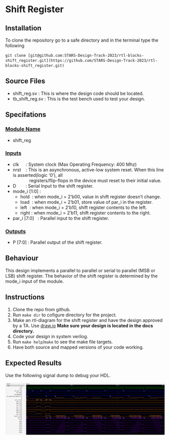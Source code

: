 # Shift Register

## Installation
To clone the repository go to a safe directory and in the terminal type the following <br> 
```
git clone [git@github.com:STARS-Design-Track-2023/rtl-blocks-shift_register.git](https://github.com/STARS-Design-Track-2023/rtl-blocks-shift_register.git)
```

## Source Files
- shift_reg.sv : This is where the design code should be located.
- tb_shift_reg.sv : This is the test bench used to test your design.

## Specifations
### <u>Module Name</u> 
- shift_reg
### <u>Inputs</u>
- clk  &emsp; : System clock (Max Operating Frequency: 400 Mhz)
- nrst &ensp; : This is an asynchronous, active-low system reset. When this line is  asserted(logic ‘0’), all <br> &emsp; &emsp; &nbsp; &nbsp; registers/flip-flops in the device must reset to their initial value.
- D &emsp; &nbsp; : Serial Input to the shift register.
- mode_i [1:0] :  
  - hold &nbsp;: when mode_i = 2’b00, value in shift register doesn’t change.
  - load &nbsp;: when mode_i = 2’b01, store value of par_i in the register.
  - left &nbsp;: when mode_i = 2’b10, shift register contents to the left.
  - right : when mode_i  = 2’b11, shift register contents to the right.
- par_i [7:0] &nbsp; : Parallel input to the shift register.
### <u>Outputs</u>
- P [7:0] : Parallel output of the shift register.
## Behaviour
This design implements a parallel to parallel or serial to parallel (MSB or LSB) shift register. The behavior of the shift register is determined by the mode_i input of the module.
## Instructions
1. Clone the repo from github.
2. Run `make dir` to cofigure directory for the project.
3. Make an rtl-diagram for the shift register and have the design approved by a TA. Use [draw.io](https://app.diagrams.net/) **Make sure your design is located in the docs directory.**
4. Code your design in system verilog.
5. Run `make help`/`make` to see the make file targets.
6. Have both source and mapped versions of your code working.
## Expected Results
Use the following signal dump to debug your HDL.

![GTKwave Simulation!](/img/sig_dump.png "GTKwave simulation")

 

